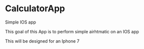 # CalculatorApp
Simple IOS app

This goal of this App is to perform simple airhtmatic on an IOS app

This will be designed for an Iphone 7

